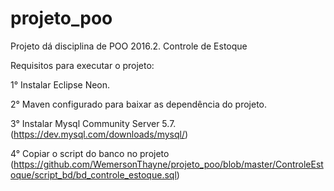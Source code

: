 # projeto_poo
Projeto dá disciplina de POO 2016.2. Controle de Estoque


Requisitos para executar o projeto:

1° Instalar Eclipse Neon.

2° Maven configurado para baixar as dependência do projeto.

3° Instalar Mysql Community Server 5.7.
(https://dev.mysql.com/downloads/mysql/)

4° Copiar o script do banco no projeto
(https://github.com/WemersonThayne/projeto_poo/blob/master/ControleEstoque/script_bd/bd_controle_estoque.sql)

